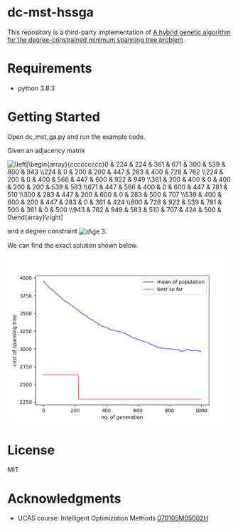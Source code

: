 # dc-mst-hssga

This repository is a third-party implementation of [A hybrid genetic algorithm for the degree-constrained minimum spanning tree problem](https://doi.org/10.1007/S00500-019-04051-X).

# Requirements

- python 3.8.3

# Getting Started

Open dc_mst_ga.py and run the example code.

Given an adjacency matrix

<img src="https://bit.ly/2QO8PB9" align="center" border="0" alt="\left[\begin{array}{ccccccccc}0 & 224 & 224 & 361 & 671 & 300 & 539 & 800 & 943 \\224 & 0 & 200 & 200 & 447 & 283 & 400 & 728 & 762 \\224 & 200 & 0 & 400 & 566 & 447 & 600 & 922 & 949 \\361 & 200 & 400 & 0 & 400 & 200 & 200 & 539 & 583 \\671 & 447 & 566 & 400 & 0 & 600 & 447 & 781 & 510 \\300 & 283 & 447 & 200 & 600 & 0 & 283 & 500 & 707 \\539 & 400 & 600 & 200 & 447 & 283 & 0 & 361 & 424 \\800 & 728 & 922 & 539 & 781 & 500 & 361 & 0 & 500 \\943 & 762 & 949 & 583 & 510 & 707 & 424 & 500 & 0\end{array}\right]" width="449" height="182" />

and a degree constraint <img src="https://bit.ly/3cv68wB" align="center" border="0" alt="d\ge 3" width="47" height="17" />.

We can find the exact solution shown below.

![example](example.png)

# License

MIT

# Acknowledgments

- UCAS course: Intelligent Optimization Methods [070105M05002H](http://jwxk.ucas.ac.cn/course/courseplan/184399)